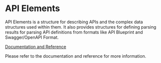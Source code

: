 # API Elements
API Elements is a structure for describing APIs and the complex data structures used within them. It also provides structures for defining parsing results for parsing API definitions from formats like API Blueprint and Swagger/OpenAPI Format.

[Documentation and Reference][]

Please refer to the documentation and reference for more information.

[Documentation and Reference]: ./docs/index.md
